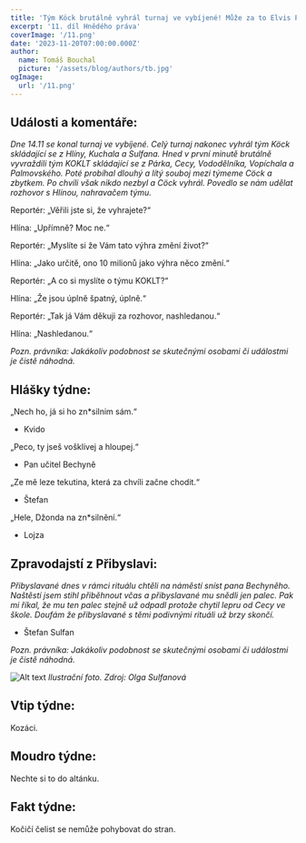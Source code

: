 ```yaml
---
title: 'Tým Köck brutálně vyhrál turnaj ve vybíjené! Může za to Elvis Presley?!'
excerpt: '11. díl Hnědého práva'
coverImage: '/11.png'
date: '2023-11-20T07:00:00.000Z'
author:
  name: Tomáš Bouchal
  picture: '/assets/blog/authors/tb.jpg'
ogImage:
  url: '/11.png'
---
```

## **Události a komentáře:**

*Dne 14.11 se konal turnaj ve vybíjené. Celý turnaj nakonec vyhrál tým Köck
skládající se z Hlíny, Kuchala a Sulfana. Hned v první minutě brutálně
vyvraždili tým KOKLT skládající se z Párka, Cecy, Vododělníka, Vopíchala a
Palmovského. Poté probíhal dlouhý a lítý souboj mezi týmeme Cöck a
zbytkem. Po chvíli však nikdo nezbyl a Cöck vyhrál. Povedlo se nám udělat
rozhovor s Hlínou, nahravačem týmu.*

Reportér: „Věřili jste si, že vyhrajete?“

Hlína: „Upřímně? Moc ne.“

Reportér: „Myslíte si že Vám tato výhra změní život?“

Hlína: „Jako určitě, ono 10 milionů jako výhra něco změní.“

Reportér: „A co si myslíte o týmu KOKLT?“

Hlína: „Že jsou úplně špatný, úplně.“

Reportér: „Tak já Vám děkuji za rozhovor, nashledanou.“

Hlína: „Nashledanou.“



*Pozn. právníka: Jakákoliv podobnost se skutečnými osobami či událostmi je čistě náhodná.*



## **Hlášky týdne:**

„Nech ho, já si ho zn*silnim sám.“

- Kvido

„Peco, ty jseš vošklivej a hloupej.“

- Pan učitel Bechyně

„Ze mě leze tekutina, která za chvíli začne chodit.“

- Štefan

„Hele, Džonda na zn*silnění.“

- Lojza

## **Zpravodajstí z Přibyslavi:**

*Přibyslavané dnes v rámci rituálu chtěli na náměstí sníst pana Bechyněho.
Naštěstí jsem stihl přiběhnout včas a přibyslavané mu snědli jen palec. Pak
mi říkal, že mu ten palec stejně už odpadl protože chytil lepru od Cecy ve
škole. Doufám že přibyslavané s těmi podivnými rituáli už brzy skončí.*

- Štefan Sulfan


*Pozn. právníka: Jakákoliv podobnost se skutečnými osobami či událostmi je čistě náhodná.*

![Alt text](../ilufot11.png)
*Ilustrační foto. Zdroj: Olga Sulfanová*


## **Vtip týdne:**

Kozáci.

## **Moudro týdne:**

Nechte si to do altánku.

## **Fakt týdne:**

Kočičí čelist se nemůže pohybovat do stran.
